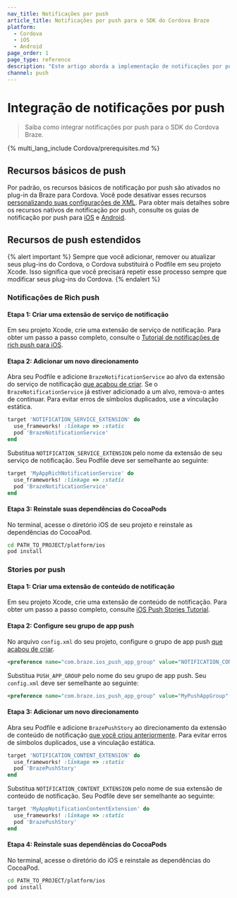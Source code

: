 ```yaml
---
nav_title: Notificações por push
article_title: Notificações por push para o SDK do Cordova Braze
platform:
  - Cordova
  - iOS
  - Android
page_order: 1
page_type: reference
description: "Este artigo aborda a implementação de notificações por push no Cordova."
channel: push
---
```


# Integração de notificações por push

> Saiba como integrar notificações por push para o SDK do Cordova Braze.

{% multi_lang_include Cordova/prerequisites.md %}

## Recursos básicos de push

Por padrão, os recursos básicos de notificação por push são ativados no plug-in da Braze para Cordova. Você pode desativar esses recursos [personalizando suas configurações de XML]({{site.baseurl}}/developer_guide/platform_integration_guides/cordova/initial_setup/customizations/#customization-options). Para obter mais detalhes sobre os recursos nativos de notificação por push, consulte os guias de notificação por push para [iOS]({{site.baseurl}}/developer_guide/platform_integration_guides/swift/push_notifications/integration/) e [Android]({{site.baseurl}}/developer_guide/platform_integration_guides/android/push_notifications/android/integration/standard_integration/).

## Recursos de push estendidos

{% alert important %}
Sempre que você adicionar, remover ou atualizar seus plug-ins do Cordova, o Cordova substituirá o Podfile em seu projeto Xcode. Isso significa que você precisará repetir esse processo sempre que modificar seus plug-ins do Cordova.
{% endalert %}

### Notificações de Rich push

#### Etapa 1: Criar uma extensão de serviço de notificação

Em seu projeto Xcode, crie uma extensão de serviço de notificação. Para obter um passo a passo completo, consulte o [Tutorial de notificações de rich push para iOS](https://braze-inc.github.io/braze-swift-sdk/tutorials/braze/b2-rich-push-notifications).

#### Etapa 2: Adicionar um novo direcionamento

Abra seu Podfile e adicione `BrazeNotificationService` ao alvo da extensão do serviço de notificação [que acabou de criar](#step-1-create-a-notification-service-extension). Se o `BrazeNotificationService` já estiver adicionado a um alvo, remova-o antes de continuar. Para evitar erros de símbolos duplicados, use a vinculação estática.

```ruby
target 'NOTIFICATION_SERVICE_EXTENSION' do
  use_frameworks! :linkage => :static
  pod 'BrazeNotificationService'
end
```

Substitua `NOTIFICATION_SERVICE_EXTENSION` pelo nome da extensão de seu serviço de notificação. Seu Podfile deve ser semelhante ao seguinte:

```ruby
target 'MyAppRichNotificationService' do
  use_frameworks! :linkage => :static
  pod 'BrazeNotificationService'
end
```

#### Etapa 3: Reinstale suas dependências do CocoaPods

No terminal, acesse o diretório iOS de seu projeto e reinstale as dependências do CocoaPod.

```bash
cd PATH_TO_PROJECT/platform/ios
pod install
```

### Stories por push

#### Etapa 1: Criar uma extensão de conteúdo de notificação

Em seu projeto Xcode, crie uma extensão de conteúdo de notificação. Para obter um passo a passo completo, consulte [iOS Push Stories Tutorial](https://braze-inc.github.io/braze-swift-sdk/tutorials/braze/b3-push-stories/).

#### Etapa 2: Configure seu grupo de app push

No arquivo `config.xml` do seu projeto, configure o grupo de app push [que acabou de criar](#step-1-create-a-notification-content-extension).

```xml
<preference name="com.braze.ios_push_app_group" value="NOTIFICATION_CONTENT_EXTENTION" />
```

Substitua `PUSH_APP_GROUP` pelo nome do seu grupo de app push. Seu `config.xml` deve ser semelhante ao seguinte:

```xml
<preference name="com.braze.ios_push_app_group" value="MyPushAppGroup" />
```

#### Etapa 3: Adicionar um novo direcionamento

Abra seu Podfile e adicione `BrazePushStory` ao direcionamento da extensão de conteúdo de notificação [que você criou anteriormente](#step-1-create-a-notification-content-extension). Para evitar erros de símbolos duplicados, use a vinculação estática.

```ruby
target 'NOTIFICATION_CONTENT_EXTENSION' do
  use_frameworks! :linkage => :static
  pod 'BrazePushStory'
end
```

Substitua `NOTIFICATION_CONTENT_EXTENSION` pelo nome de sua extensão de conteúdo de notificação. Seu Podfile deve ser semelhante ao seguinte:

```ruby
target 'MyAppNotificationContentExtension' do
  use_frameworks! :linkage => :static
  pod 'BrazePushStory'
end
```

#### Etapa 4: Reinstale suas dependências do CocoaPods

No terminal, acesse o diretório do iOS e reinstale as dependências do CocoaPod.

```bash
cd PATH_TO_PROJECT/platform/ios
pod install
```
